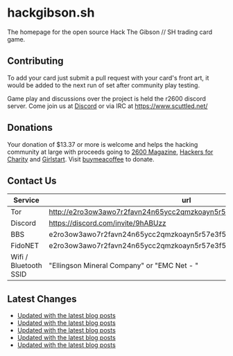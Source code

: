 # hackgibson.sh
The homepage for the open source Hack The Gibson // SH trading card game.


## Contributing

To add your card just submit a pull request with your card's front art, it would be added to the next run of set after community play testing.

Game play and discussions over the project is held the r2600 discord server. Come join us at [Discord](https://discord.com/invite/9hABUzz) or via IRC at https://www.scuttled.net/


## Donations

Your donation of $13.37 or more is welcome and helps the hacking community at large with proceeds going to [2600 Magazine](https://2600.com/), [Hackers for Charity](https://hackersforcharity.org) and [Girlstart](https://girlstart.org).  Visit [buymeacoffee](https://www.buymeacoffee.com/hackgibson.sh) to donate.


## Contact Us

Service | url
-|-
Tor | http://e2ro3ow3awo7r2favn24n65ycc2qmzkoayn5r57e3f56nvjwdcgg32ad.onion
Discord | https://discord.com/invite/9hABUzz
BBS | e2ro3ow3awo7r2favn24n65ycc2qmzkoayn5r57e3f56nvjwdcgg32ad.onion:23
FidoNET | e2ro3ow3awo7r2favn24n65ycc2qmzkoayn5r57e3f56nvjwdcgg32ad.onion:24554
Wifi / Bluetooth SSID | "Ellingson Mineral Company" or "EMC Net - <fidonet address>"

## Latest Changes
<!-- BLOG-POST-LIST:START -->
- [Updated with the latest blog posts](https://github.com/DFW2600/hackgibson.sh/commit/fb67f24b7081ec8d8e80ac3aa43bb91cabc38f5d)
- [Updated with the latest blog posts](https://github.com/DFW2600/hackgibson.sh/commit/5b5eeb5b6176ba56d66658da3f0a37dcab03defe)
- [Updated with the latest blog posts](https://github.com/DFW2600/hackgibson.sh/commit/8294436ed53f0d2d495e0d17ce73761ee2235e08)
- [Updated with the latest blog posts](https://github.com/DFW2600/hackgibson.sh/commit/1e7b86e18ef198507eb29fd9c6f23e7b0b5804a1)
- [Updated with the latest blog posts](https://github.com/DFW2600/hackgibson.sh/commit/447f1a64acd6cf765340705d1fc1782c977cbfbe)
<!-- BLOG-POST-LIST:END -->
